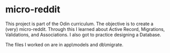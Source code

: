 # micro-reddit

This project is part of the Odin curriculum. The objective is to create a (very) micro-reddit. Through this I learned about Active Record, Migrations, Validations, and Associations. I also got to practice designing a Database.

The files I worked on are in app\models and db\migrate.
